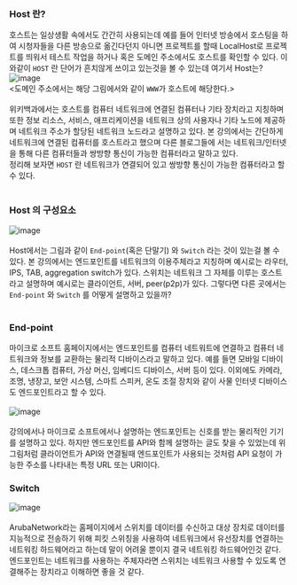 ### Host 란?
 호스트는 일상생활 속에서도 간간히 사용되는데 예를 들어 인터넷 방송에서 호스팅을 하여 시청자들을 다른 방송으로 옮긴다던지 아니면 프로젝트를 할때 LocalHost로 
프로젝트를 띄워서 테스트 작업을 하거나 혹은 도메인 주소에서도 호스트를 확인할 수 있다. 
이와같이 `HOST` 란 단어가 흔치않게 쓰이고 있는것을 볼 수 있는데 
여기서 Host는?
![image](https://github.com/mo2-Study-Group/StudyGroup/assets/107467750/aac6c200-6545-439a-9c40-f233c15b82f0)<br/>
<도메인 주소에서는 해당 그림에서와 같이 `WWW`가 호스트에 해당한다.><br/>
<br/>
 위키백과에서는 호스트를 컴퓨터 네트워크에 연결된 컴퓨터나 기타 장치라고 지칭하며 또한 정보 리소스, 서비스, 애프리케이션을 네트워크 상의 사용자나 기타 노드에
제공하며 네트워크 주소가 할당된 네트워크 노드라고 설명하고 있다. 본 강의에서는 간단하게 네트워크에 연결된 컴퓨터를 호스트라고 했으며 다른 블로그들에
서는 네트워크/인터넷을 통해 다른 컴퓨터들과 쌍방향 통신이 가능한 컴퓨터라고 말하고 있다. <br/>
정리해 보자면 `HOST` 란 네트워크가 연결되어 있고 쌍방향 통신이 가능한 컴퓨터라고 할 수 있다.<br/>
<br/>
### Host 의 구성요소
![image](https://github.com/mo2-Study-Group/StudyGroup/assets/107467750/080c06cc-149b-4e49-ae9a-04e733044619)<br/>
<br/>
Host에서는 그림과 같이 `End-point`(혹은 단말기) 와 `Switch` 라는 것이 있는걸 볼 수 있다. 본 강의에서는 엔드포인트를 네트워크의 이용주체라고 지칭하며 예시로는 
라우터, IPS, TAB, aggregation switch가 있다. 스위치는 네트워크 그 자체를 이루는 호스트라고 설명하며 예시로는 클라이언트, 서버, peer(p2p)가 있다.
그렇다면 다른 곳에서는 `End-point` 와 `Switch` 를 어떻게 설명하고 있을까?<br/>
<br/>
### End-point
마이크로 소프트 홈페이지에서는 엔드포인트를 컴퓨터 네트워트에 연결하고 컴퓨터 네트워크와 정보를 교환하는 물리적 디바이스라고 말하고 있다. 예를 들면 모바일 디바이스,
데스크톱 컴퓨터, 가상 머신, 임베디드 디바이스, 서버 등이 있다. 이외에도 카메라, 조명, 냉장고, 보안 시스템, 스마트 스피커, 온도 조절 장치와 같이 사물 인터넷 디바이스도
엔드포인트라고 할 수 있다. <br/>
<br/>
![image](https://github.com/mo2-Study-Group/StudyGroup/assets/107467750/a2731c73-9041-4e8d-9cba-dfcedfee3c6d)<br/>
<br/>
강의에서나 마이크로 소프트에서나 설명하는 엔드포인트는 신호를 받는 물리적인 기기를 설명하고 있다. 하지만 엔드포인트를 API와 함께 설명하는
글도 찾을 수 있었는데 위 그림처럼 클라이언트가 API와 연결될때 엔드포인트가 사용되는 것처럼 API 요청이 가능한 주소를 나타내는 특정 URL 또는
URI이다.
### Switch
![image](https://github.com/mo2-Study-Group/StudyGroup/assets/107467750/3ce878b2-d925-4502-9df5-150405483040)<br/>
<br/>
ArubaNetwork라는 홈페이지에서 스위치를 데이터를 수신하고 대상 장치로 데이터를 지능적으로 전송하기 위해 피킷 스위칭을 사용하여 네트워크에서 유선장치를 연결하는
네트워킹 하드웨어라고 하는데 말이 어려울 뿐이지 결국 네트워킹 하드웨어인것 같다. 엔드포인트는 네트워크를 사용하는 주체자라면 스위치는 네트워크 사용할 수 있도록 
연결해주는 장치라고 이해하면 좋을 것 같다.


